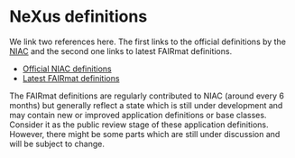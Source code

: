 # NeXus definitions

We link two references here.
The first links to the official definitions by the [NIAC](http://www.nexusformat.org) and the second one links to latest FAIRmat definitions.

- [Official NIAC definitions](https://manual.nexusformat.org/classes/index.html)
- [Latest FAIRmat definitions](https://fairmat-nfdi.github.io/nexus_definitions/)

The FAIRmat definitions are regularly contributed to NIAC (around every 6 months) but generally reflect
a state which is still under development and may contain new or improved application definitions or base classes.
Consider it as the public review stage of these application definitions.
However, there might be some parts which are still under discussion and will be subject to change.
